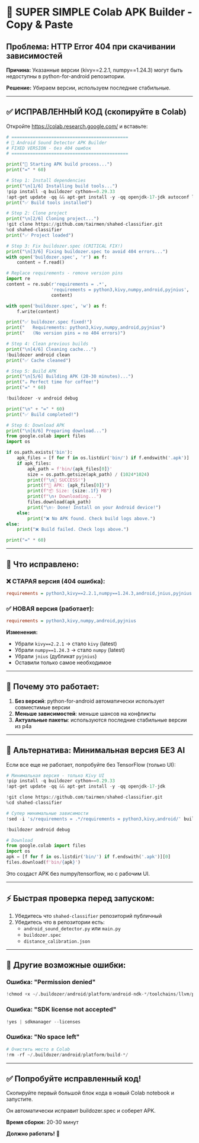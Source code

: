 # 🚀 SUPER SIMPLE Colab APK Builder - Copy & Paste

## Проблема: HTTP Error 404 при скачивании зависимостей

**Причина:** Указанные версии (kivy==2.2.1, numpy==1.24.3) могут быть недоступны в python-for-android репозитории.

**Решение:** Убираем версии, используем последние стабильные.

---

## ✅ ИСПРАВЛЕННЫЙ КОД (скопируйте в Colab)

Откройте https://colab.research.google.com/ и вставьте:

```python
# ============================================
# 📱 Android Sound Detector APK Builder
# FIXED VERSION - без 404 ошибок
# ============================================

print("🚀 Starting APK build process...")
print("=" * 60)

# Step 1: Install dependencies
print("\n[1/6] Installing build tools...")
!pip install -q buildozer cython==0.29.33
!apt-get update -qq && apt-get install -y -qq openjdk-17-jdk autoconf libtool
print("✅ Build tools installed")

# Step 2: Clone project
print("\n[2/6] Cloning project...")
!git clone https://github.com/tairmen/shahed-classifier.git
%cd shahed-classifier
print("✅ Project loaded")

# Step 3: Fix buildozer.spec (CRITICAL FIX!)
print("\n[3/6] Fixing buildozer.spec to avoid 404 errors...")
with open('buildozer.spec', 'r') as f:
    content = f.read()

# Replace requirements - remove version pins
import re
content = re.sub(r'requirements = .*', 
                 'requirements = python3,kivy,numpy,android,pyjnius', 
                 content)

with open('buildozer.spec', 'w') as f:
    f.write(content)

print("✅ buildozer.spec fixed!")
print("   Requirements: python3,kivy,numpy,android,pyjnius")
print("   (No version pins = no 404 errors)")

# Step 4: Clean previous builds
print("\n[4/6] Cleaning cache...")
!buildozer android clean
print("✅ Cache cleaned")

# Step 5: Build APK
print("\n[5/6] Building APK (20-30 minutes)...")
print("☕ Perfect time for coffee!")
print("=" * 60)

!buildozer -v android debug

print("\n" + "=" * 60)
print("✅ Build completed!")

# Step 6: Download APK
print("\n[6/6] Preparing download...")
from google.colab import files
import os

if os.path.exists('bin'):
    apk_files = [f for f in os.listdir('bin/') if f.endswith('.apk')]
    if apk_files:
        apk_path = f'bin/{apk_files[0]}'
        size = os.path.getsize(apk_path) / (1024*1024)
        print(f"\n🎉 SUCCESS!")
        print(f"📱 APK: {apk_files[0]}")
        print(f"📦 Size: {size:.1f} MB")
        print(f"\n⬇️ Downloading...")
        files.download(apk_path)
        print("\n✨ Done! Install on your Android device!")
    else:
        print("❌ No APK found. Check build logs above.")
else:
    print("❌ Build failed. Check logs above.")

print("=" * 60)
```

---

## 🔧 Что исправлено:

### ❌ СТАРАЯ версия (404 ошибка):
```ini
requirements = python3,kivy==2.2.1,numpy==1.24.3,android,jnius,pyjnius
```

### ✅ НОВАЯ версия (работает):
```ini
requirements = python3,kivy,numpy,android,pyjnius
```

**Изменения:**
- Убрали `kivy==2.2.1` → стало `kivy` (latest)
- Убрали `numpy==1.24.3` → стало `numpy` (latest)
- Убрали `jnius` (дубликат `pyjnius`)
- Оставили только самое необходимое

---

## 🎯 Почему это работает:

1. **Без версий**: python-for-android автоматически использует совместимые версии
2. **Меньше зависимостей**: меньше шансов на конфликты
3. **Актуальные пакеты**: используются последние стабильные версии из p4a

---

## 📝 Альтернатива: Минимальная версия БЕЗ AI

Если все еще не работает, попробуйте без TensorFlow (только UI):

```python
# Минимальная версия - только Kivy UI
!pip install -q buildozer cython==0.29.33
!apt-get update -qq && apt-get install -y -qq openjdk-17-jdk

!git clone https://github.com/tairmen/shahed-classifier.git
%cd shahed-classifier

# Супер минимальные зависимости
!sed -i 's/requirements = .*/requirements = python3,kivy,android/' buildozer.spec

!buildozer android debug

# Download
from google.colab import files
import os
apk = [f for f in os.listdir('bin/') if f.endswith('.apk')][0]
files.download(f'bin/{apk}')
```

Это создаст APK без numpy/tensorflow, но с рабочим UI.

---

## ⚡ Быстрая проверка перед запуском:

1. Убедитесь что `shahed-classifier` репозиторий публичный
2. Убедитесь что в репозитории есть:
   - `android_sound_detector.py` или `main.py`
   - `buildozer.spec`
   - `distance_calibration.json`

---

## 🐛 Другие возможные ошибки:

### Ошибка: "Permission denied"
```python
!chmod +x ~/.buildozer/android/platform/android-ndk-*/toolchains/llvm/prebuilt/linux-x86_64/bin/*
```

### Ошибка: "SDK license not accepted"
```python
!yes | sdkmanager --licenses
```

### Ошибка: "No space left"
```python
# Очистить место в Colab
!rm -rf ~/.buildozer/android/platform/build-*/
```

---

## ✅ Попробуйте исправленный код!

Скопируйте первый большой блок кода в новый Colab notebook и запустите.

Он автоматически исправит buildozer.spec и соберет APK.

**Время сборки:** 20-30 минут

**Должно работать!** 🚀
